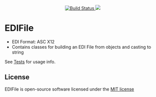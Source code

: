 <p align="center">
    <a href="https://circleci.com/gh/elevation-energy/edi-file">
        <img src="https://circleci.com/gh/elevation-energy/edi-file.svg?style=svg" alt="Build Status" />
    </a>
    <a href="https://codeclimate.com/github/elevation-energy/edi-file/maintainability"><img src="https://api.codeclimate.com/v1/badges/c83a5038a65595b2eb0b/maintainability" /></a>
</p>


# EDIFile
* EDI Format: ASC X12
* Contains classes for building an EDI File from objects and casting to string

See [Tests](tests/) for usage info.


## License
EDIFile is open-source software licensed under the [MIT license](https://opensource.org/licenses/MIT)